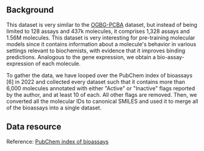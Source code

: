 ## Background
This dataset is very similar to the [OGBG-PCBA](https://arxiv.org/abs/2005.00687) dataset, but instead of being limited to 128 assays and 437k molecules, it comprises 1,328 assays and 1.56M molecules. This dataset is very interesting for pre-training molecular models since it contains information about a molecule's behavior in various settings relevant to biochemists, with evidence that it improves binding predictions. Analogous to the gene expression, we obtain a bio-assay-expression of each molecule.

To gather the data, we have looped over the PubChem index of bioassays [6] in 2022 and collected every dataset such that it contains more than 6,000 molecules annotated with either "Active" or "Inactive" flags reported by the author, and at least 10 of each. All other flags are removed. Then, we converted all the molecular IDs to canonical SMILES and used it to merge all of the bioassays into a single dataset.

## Data resource
Reference: [PubChem index of bioassays](https://pubmed.ncbi.nlm.nih.gov/26400175/)
